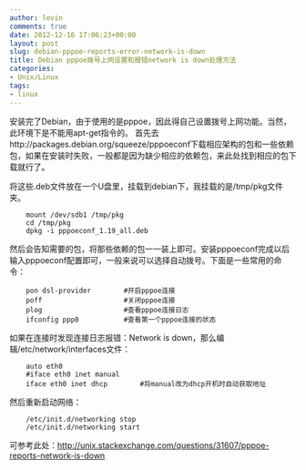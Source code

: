 ```yaml
---
author: levin
comments: true
date: 2012-12-16 17:06:23+00:00
layout: post
slug: debian-pppoe-reports-error-network-is-down
title: Debian pppoe拨号上网设置和报错network is down处理方法
categories:
- Unix/Linux
tags:
- linux
---
```


安装完了Debian，由于使用的是pppoe，因此得自己设置拨号上网功能。当然，此环境下是不能用apt-get指令的。
首先去http://packages.debian.org/squeeze/pppoeconf下载相应架构的包和一些依赖包，如果在安装时失败，一般都是因为缺少相应的依赖包，来此处找到相应的包下载就行了。<!-- more -->

将这些.deb文件放在一个U盘里，挂载到debian下，我挂载的是/tmp/pkg文件夹。

        mount /dev/sdb1 /tmp/pkg
        cd /tmp/pkg
        dpkg -i pppoeconf_1.19_all.deb

然后会告知需要的包，将那些依赖的包一一装上即可。安装pppoeconf完成以后输入pppoeconf配置即可，一般来说可以选择自动拨号。下面是一些常用的命令：

        pon dsl-provider		#开启pppoe连接
        poff					#关闭pppoe连接
        plog					#查看pppoe连接日志
        ifconfig ppp0			#查看第一个pppoe连接的状态

如果在连接时发现连接日志报错：Network is down，那么编辑/etc/network/interfaces文件：

        auto eth0
        #iface eth0 inet manual
        iface eth0 inet dhcp		#将manual改为dhcp开机时自动获取地址

然后重新启动网络：

        /etc/init.d/networking stop
        /etc/init.d/networking start

可参考此处：http://unix.stackexchange.com/questions/31607/pppoe-reports-network-is-down
